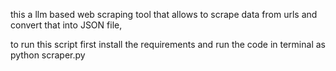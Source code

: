 this a llm based web scraping tool that allows to scrape data from urls and convert that into JSON file,

to run this script
first install the requirements
and run the code in terminal as
python scraper.py
